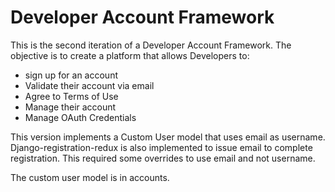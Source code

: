 Developer Account Framework
===========================

This is the second iteration of a Developer Account Framework. 
The objective is to create a platform that allows Developers to: 

- sign up for an account
- Validate their account via email
- Agree to Terms of Use
- Manage their account
- Manage OAuth Credentials

This version implements a Custom User model that uses email as username.
Django-registration-redux is also implemented to issue email to complete 
registration. This required some overrides to use email and not username.

The custom user model is in accounts.




